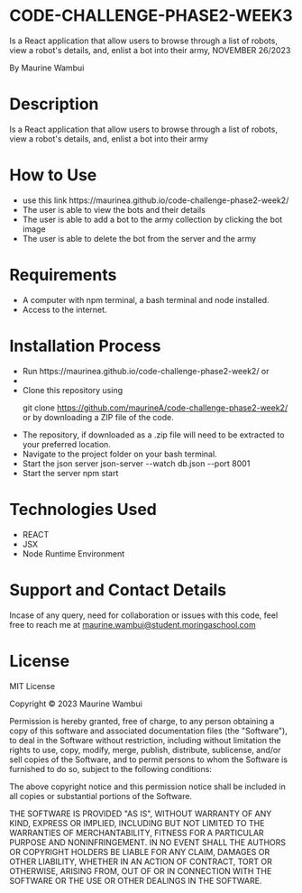 # CODE-CHALLENGE-PHASE2-WEEK3

Is a React application that allow users to browse through a list of robots, view a robot's details, and, enlist a bot into their army, NOVEMBER 26/2023

By Maurine Wambui

# Description

Is a React application that allow users to browse through a list of robots, view a robot's details, and, enlist a bot into their army

# How to Use

<ul>
<li>use this link https://maurinea.github.io/code-challenge-phase2-week2/</li>
<li>The user is able to view the bots and their details</li>
<li>The user is able to add a bot to the army collection by clicking the bot image</li>
<li>The user is able to delete the bot from the server and the army</li>



</ul>

# Requirements

<ul>
<li>A computer with npm terminal, a bash terminal and node installed.</li>
<li>Access to the internet.</li>
</ul>

# Installation Process

<ul>
<li>Run https://maurinea.github.io/code-challenge-phase2-week2/  or<li>
<li>Clone this repository using

  git clone https://github.com/maurineA/code-challenge-phase2-week2/
or by downloading a ZIP file of the code.</li>
<li>The repository, if downloaded as a .zip file will need to be extracted to your preferred location.</li>
<li>Navigate to the project folder on your bash terminal.</li>
<li>Start the json server json-server --watch db.json --port 8001</li>
<li>Start the server npm start</li>
</ul>

  # Technologies Used
<ul>
<li>REACT</li>
<li>JSX</li>
<li>Node Runtime Environment</li>
</ul>


# Support and Contact Details

Incase of any query, need for collaboration or issues with this code, feel free to reach me at maurine.wambui@student.moringaschool.com

# License

MIT License

Copyright © 2023 Maurine Wambui 

Permission is hereby granted, free of charge, to any person obtaining a copy of this software and associated documentation files (the "Software"), to deal in the Software without restriction, including without limitation the rights to use, copy, modify, merge, publish, distribute, sublicense, and/or sell copies of the Software, and to permit persons to whom the Software is furnished to do so, subject to the following conditions:

The above copyright notice and this permission notice shall be included in all copies or substantial portions of the Software.

THE SOFTWARE IS PROVIDED "AS IS", WITHOUT WARRANTY OF ANY KIND, EXPRESS OR IMPLIED, INCLUDING BUT NOT LIMITED TO THE WARRANTIES OF MERCHANTABILITY, FITNESS FOR A PARTICULAR PURPOSE AND NONINFRINGEMENT. IN NO EVENT SHALL THE AUTHORS OR COPYRIGHT HOLDERS BE LIABLE FOR ANY CLAIM, DAMAGES OR OTHER LIABILITY, WHETHER IN AN ACTION OF CONTRACT, TORT OR OTHERWISE, ARISING FROM, OUT OF OR IN CONNECTION WITH THE SOFTWARE OR THE USE OR OTHER DEALINGS IN THE SOFTWARE.